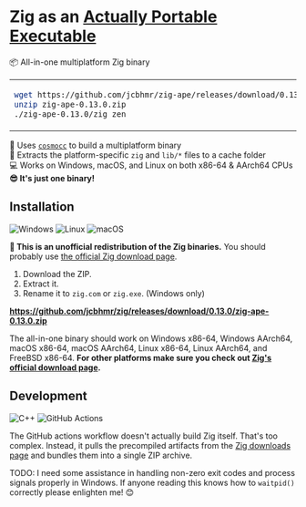# Zig as an [Actually Portable Executable](https://justine.lol/ape.html)

📦 All-in-one multiplatform Zig binary

<table align=center><td>

```sh
wget https://github.com/jcbhmr/zig-ape/releases/download/0.13.0/zig-ape-0.13.0.zip
unzip zig-ape-0.13.0.zip
./zig-ape-0.13.0/zig zen
```

</table>

🌌 Uses [`cosmocc`](https://github.com/jart/cosmopolitan/tree/master/tool/cosmocc) to build a multiplatform binary \
📂 Extracts the platform-specific `zig` and `lib/*` files to a cache folder \
💻 Works on Windows, macOS, and Linux on both x86-64 & AArch64 CPUs \
**😎 It's just one binary!**

## Installation

![Windows](https://img.shields.io/static/v1?style=for-the-badge&message=Windows&color=0078D4&logo=Windows&logoColor=FFFFFF&label=)
![Linux](https://img.shields.io/static/v1?style=for-the-badge&message=Linux&color=222222&logo=Linux&logoColor=FCC624&label=)
![macOS](https://img.shields.io/static/v1?style=for-the-badge&message=macOS&color=000000&logo=macOS&logoColor=FFFFFF&label=)

**🛑 This is an unofficial redistribution of the Zig binaries.** You should probably use [the official Zig download page](https://ziglang.org/download/). 

1. Download the ZIP.
2. Extract it.
3. Rename it to `zig.com` or `zig.exe`. (Windows only)

**https://github.com/jcbhmr/zig/releases/download/0.13.0/zig-ape-0.13.0.zip**

The all-in-one binary should work on Windows x86-64, Windows AArch64, macOS x86-64, macOS AArch64, Linux x86-64, Linux AArch64, and FreeBSD x86-64. **For other platforms make sure you check out [Zig's official download page](https://ziglang.org/download/).**

## Development

![C++](https://img.shields.io/static/v1?style=for-the-badge&message=C%2B%2B&color=00599C&logo=C%2B%2B&logoColor=FFFFFF&label=)
![GitHub Actions](https://img.shields.io/static/v1?style=for-the-badge&message=GitHub+Actions&color=2088FF&logo=GitHub+Actions&logoColor=FFFFFF&label=)

The GitHub actions workflow doesn't actually build Zig itself. That's too complex. Instead, it pulls the precompiled artifacts from the [Zig downloads page](https://ziglang.org/download/) and bundles them into a single ZIP archive.

TODO: I need some assistance in handling non-zero exit codes and process signals properly in Windows. If anyone reading this knows how to `waitpid()` correctly please enlighten me! ️😊
